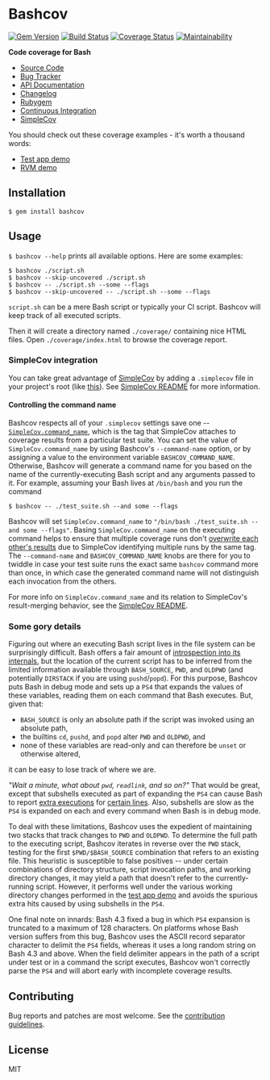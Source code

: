 # Bashcov

[![Gem Version](https://img.shields.io/gem/v/bashcov.svg)](https://rubygems.org/gems/bashcov)
[![Build Status](https://secure.travis-ci.org/infertux/bashcov.png?branch=master)](https://travis-ci.org/infertux/bashcov)
[![Coverage Status](https://coveralls.io/repos/infertux/bashcov/badge.png?branch=master)](https://coveralls.io/r/infertux/bashcov)
[![Maintainability](https://api.codeclimate.com/v1/badges/083fdbba795049cd5f06/maintainability)](https://codeclimate.com/github/infertux/bashcov/maintainability)

**Code coverage for Bash**

  * [Source Code]
  * [Bug Tracker]
  * [API Documentation]
  * [Changelog]
  * [Rubygem]
  * [Continuous Integration]
  * [SimpleCov]

[Source Code]: https://github.com/infertux/bashcov "Source Code on Github"
[Bug Tracker]: https://github.com/infertux/bashcov/issues "Bug Tracker on Github"
[API documentation]: http://rubydoc.info/gems/bashcov/frames "API Documentation on Rubydoc"
[Changelog]: https://github.com/infertux/bashcov/blob/master/CHANGELOG.md "Project Changelog"
[Rubygem]: https://rubygems.org/gems/bashcov "Bashcov on Rubygems"
[Continuous Integration]: https://travis-ci.org/infertux/bashcov "Bashcov on Travis-CI"
[Bashcov]: https://github.com/infertux/bashcov
[SimpleCov]: https://github.com/colszowka/simplecov "Bashcov is backed by SimpleCov to generate awesome coverage report"
[Test app demo]: https://infertux.github.com/bashcov/test_app/ "Coverage for the bundled test application"

You should check out these coverage examples - it's worth a thousand words:

  - [Test app demo]
  - [RVM demo](https://infertux.github.com/bashcov/rvm/ "Coverage for RVM")

## Installation

`$ gem install bashcov`

## Usage

`$ bashcov --help` prints all available options.
Here are some examples:

    $ bashcov ./script.sh
    $ bashcov --skip-uncovered ./script.sh
    $ bashcov -- ./script.sh --some --flags
    $ bashcov --skip-uncovered -- ./script.sh --some --flags

`script.sh` can be a mere Bash script or typically your CI script.
Bashcov will keep track of all executed scripts.

Then it will create a directory named `./coverage/` containing nice HTML files.
Open `./coverage/index.html` to browse the coverage report.

### SimpleCov integration

You can take great advantage of [SimpleCov] by adding a `.simplecov` file in
your project's root (like [this](https://github.com/infertux/bashcov/blob/master/spec/test_app/.simplecov)).
See [SimpleCov README](https://github.com/colszowka/simplecov#readme) for more
information.

#### Controlling the command name

Bashcov respects all of your `.simplecov` settings save one --
[`SimpleCov.command_name`](http://www.rubydoc.info/gems/simplecov/SimpleCov/Configuration#command_name-instance_method),
which is the tag that SimpleCov attaches to coverage results from a particular
test suite. You can set the value of `SimpleCov.command_name` by using
Bashcov's `--command-name` option, or by assigning a value to the environment
variable `BASHCOV_COMMAND_NAME`. Otherwise, Bashcov will generate a command
name for you based on the name of the currently-executing Bash script and any
arguments passed to it. For example, assuming your Bash lives at `/bin/bash`
and you run the command

```
$ bashcov -- ./test_suite.sh --and some --flags
```

Bashcov will set `SimpleCov.command_name` to `"/bin/bash ./test_suite.sh --and
some --flags"`. Basing `SimpleCov.command_name` on the executing command helps
to ensure that multiple coverage runs don't [overwrite each other's
results](https://github.com/colszowka/simplecov#test-suite-names) due to
SimpleCov identifying multiple runs by the same tag. The `--command-name` and
`BASHCOV_COMMAND_NAME` knobs are there for you to twiddle in case your test
suite runs the exact same `bashcov` command more than once, in which case the
generated command name will not distinguish each invocation from the others.

For more info on `SimpleCov.command_name` and its relation to SimpleCov's
result-merging behavior, see the [SimpleCov
README](https://github.com/colszowka/simplecov#merging-results).

### Some gory details

Figuring out where an executing Bash script lives in the file system can be
surprisingly difficult. Bash offers a fair amount of [introspection into its
internals](https://www.gnu.org/software/bash/manual/html_node/Bash-Variables.html),
but the location of the current script has to be inferred from the limited
information available through `BASH_SOURCE`, `PWD`, and `OLDPWD` (and
potentially `DIRSTACK` if you are using `pushd`/`popd`). For this purpose,
Bashcov puts Bash in debug mode and sets up a `PS4` that expands the values of
these variables, reading them on each command that Bash executes. But, given
that:

  * `BASH_SOURCE` is only an absolute path if the script was invoked using an
    absolute path,
  * the builtins `cd`, `pushd`, and `popd` alter `PWD` and `OLDPWD`, and
  * none of these variables are read-only and can therefore be `unset` or
    otherwise altered,

it can be easy to lose track of where we are.

_"Wait a minute, what about `pwd`, `readlink`, and so on?"_ That would be great,
except that subshells executed as part of expanding the `PS4` can cause Bash to
report [extra executions](https://github.com/infertux/bashcov/commit/4130874e30a05b7ab6ea66fb96a19acaa973c178)
for [certain lines](https://github.com/infertux/bashcov/pull/16). Also,
subshells are slow as the `PS4` is expanded on each and every command when Bash
is in debug mode.

To deal with these limitations, Bashcov uses the expedient of maintaining two
stacks that track changes to `PWD` and `OLDPWD`. To determine the full path to
the executing script, Bashcov iterates in reverse over the `PWD` stack, testing
for the first `$PWD/$BASH_SOURCE` combination that refers to an existing file.
This heuristic is susceptible to false positives -- under certain combinations
of directory structure, script invocation paths, and working directory changes,
it may yield a path that doesn't refer to the currently-running script.
However, it performs well under the various working directory changes performed
in the [test app demo] and avoids the spurious extra hits caused by using
subshells in the `PS4`.

One final note on innards: Bash 4.3 fixed a bug in which `PS4` expansion is
truncated to a maximum of 128 characters. On platforms whose Bash version
suffers from this bug, Bashcov uses the ASCII record separator character to
delimit the `PS4` fields, whereas it uses a long random string on Bash 4.3 and
above. When the field delimiter appears in the path of a script under test or
in a command the script executes, Bashcov won't correctly parse the `PS4` and
will abort early with incomplete coverage results.

## Contributing

Bug reports and patches are most welcome.
See the [contribution guidelines](https://github.com/infertux/bashcov/blob/master/CONTRIBUTING.md).

## License

MIT

